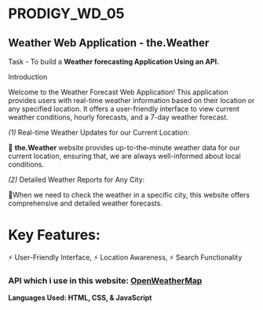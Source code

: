 # PRODIGY_WD_05
## Weather Web Application - the.Weather


<p> Task - To build a <strong>Weather forecasting Application Using an API.</strong></p>

Introduction

Welcome to the Weather Forecast Web Application! This application provides users with real-time weather information based on their location or any specified location. It offers a user-friendly interface to view current weather conditions, hourly forecasts, and a 7-day weather forecast.

<p> 
  <i>(1)</i> Real-time Weather Updates for our Current Location: 
  
🌟 <b>the.Weather</b> website provides up-to-the-minute weather data for our current location, ensuring that, we are always well-informed about local conditions.


   <i>(2)</i> Detailed Weather Reports for Any City:
   
🌟When we need to check the weather in a specific city, this website offers comprehensive and detailed weather forecasts.

# Key Features:

⚡ User-Friendly Interface, ⚡ Location Awareness, ⚡ Search Functionality

</p>

<h3>API which i use in this website: <a href="https://openweathermap.org/" target="_blank">OpenWeatherMap</a></h3>


<p> <b> Languages Used: HTML, CSS, & JavaScript  </b> </p>





